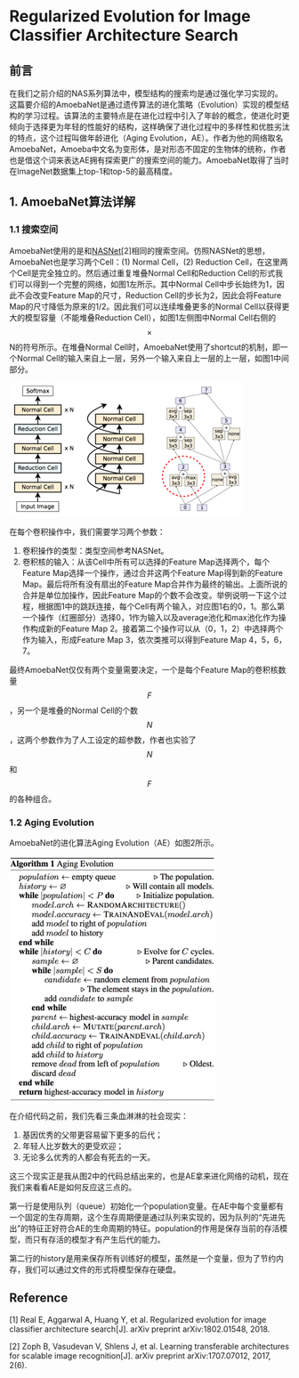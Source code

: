 # Regularized Evolution for Image Classifier Architecture Search

## 前言

在我们之前介绍的NAS系列算法中，模型结构的搜索均是通过强化学习实现的。这篇要介绍的AmoebaNet是通过遗传算法的进化策略（Evolution）实现的模型结构的学习过程。该算法的主要特点是在进化过程中引入了年龄的概念，使进化时更倾向于选择更为年轻的性能好的结构，这样确保了进化过程中的多样性和优胜劣汰的特点，这个过程叫做年龄进化（Aging Evolution，AE）。作者为他的网络取名AmoebaNet，Amoeba中文名为变形体，是对形态不固定的生物体的统称，作者也是借这个词来表达AE拥有探索更广的搜索空间的能力。AmoebaNet取得了当时在ImageNet数据集上top-1和top-5的最高精度。

## 1. AmoebaNet算法详解

### 1.1 搜索空间

AmoebaNet使用的是和[NASNet](https://senliuy.gitbooks.io/advanced-deep-learning/content/di-yi-zhang-ff1a-jing-dian-wang-luo/learning-transferable-architectures-for-scalable-image-recognition.html)\[2\]相同的搜索空间。仿照NASNet的思想，AmoebaNet也是学习两个Cell：\(1\) Normal Cell，\(2\) Reduction Cell，在这里两个Cell是完全独立的。然后通过重复堆叠Normal Cell和Reduction Cell的形式我们可以得到一个完整的网络，如图1左所示。其中Normal Cell中步长始终为1，因此不会改变Feature Map的尺寸，Reduction Cell的步长为2，因此会将Feature Map的尺寸降低为原来的1/2。因此我们可以连续堆叠更多的Normal Cell以获得更大的模型容量（不能堆叠Reduction Cell），如图1左侧图中Normal Cell右侧的$$\times$$N的符号所示。在堆叠Normal Cell时，AmoebaNet使用了shortcut的机制，即一个Normal Cell的输入来自上一层，另外一个输入来自上一层的上一层，如图1中间部分。

![](/assets/AmoebaNet_1.png)

在每个卷积操作中，我们需要学习两个参数：

1. 卷积操作的类型：类型空间参考NASNet。
2. 卷积核的输入：从该Cell中所有可以选择的Feature Map选择两个，每个Feature Map选择一个操作，通过合并这两个Feature Map得到新的Feature Map。最后将所有没有扇出的Feature Map合并作为最终的输出。上面所说的合并是单位加操作，因此Feature Map的个数不会改变。举例说明一下这个过程，根据图1中的跳跃连接，每个Cell有两个输入，对应图1右的0，1。那么第一个操作（红圈部分）选择0，1作为输入以及average池化和max池化作为操作构成新的Feature Map 2。接着第二个操作可以从（0，1，2）中选择两个作为输入，形成Feature Map 3，依次类推可以得到Feature Map 4，5，6，7。

最终AmoebaNet仅仅有两个变量需要决定，一个是每个Feature Map的卷积核数量$$F$$，另一个是堆叠的Normal Cell的个数$$N$$，这两个参数作为了人工设定的超参数，作者也实验了$$N$$和$$F$$的各种组合。

### 1.2 Aging Evolution

AmoebaNet的进化算法Aging Evolution（AE）如图2所示。

![](/assets/AmoebaNet_2.png)

在介绍代码之前，我们先看三条血淋淋的社会现实：

1. 基因优秀的父带更容易留下更多的后代；
2. 年轻人比岁数大的更受欢迎；
3. 无论多么优秀的人都会有死去的一天。

这三个现实正是我从图2中的代码总结出来的，也是AE拿来进化网络的动机，现在我们来看看AE是如何反应这三点的。

第一行是使用队列（queue）初始化一个population变量。在AE中每个变量都有一个固定的生存周期，这个生存周期便是通过队列来实现的，因为队列的“先进先出”的特征正好符合AE的生命周期的特征。population的作用是保存当前的存活模型，而只有存活的模型才有产生后代的能力。

第二行的history是用来保存所有训练好的模型，虽然是一个变量，但为了节约内存，我们可以通过文件的形式将模型保存在硬盘。



## Reference

\[1\] Real E, Aggarwal A, Huang Y, et al. Regularized evolution for image classifier architecture search\[J\]. arXiv preprint arXiv:1802.01548, 2018.

\[2\] Zoph B, Vasudevan V, Shlens J, et al. Learning transferable architectures for scalable image recognition\[J\]. arXiv preprint arXiv:1707.07012, 2017, 2\(6\).

